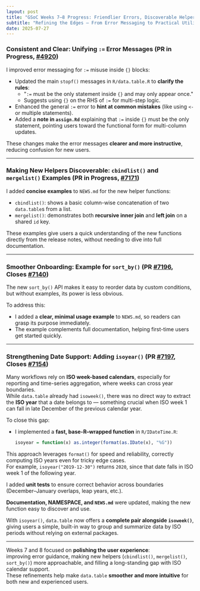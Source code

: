 ```yaml
---
layout: post
title: "GSoC Weeks 7–8 Progress: Friendlier Errors, Discoverable Helpers, and ISO Calendar Support"
subtitle: "Refining the Edges — From Error Messaging to Practical Utilities"
date: 2025-07-27
---
```


### Consistent and Clear: Unifying `:=` Error Messages (PR in Progress, [#4920](https://github.com/Rdatatable/data.table/issues/4920))

I improved error messaging for `:=` misuse inside `{}` blocks:

- Updated the main `stopf()` messages in `R/data.table.R` to **clarify the rules**:
  - "`:=` must be the only statement inside `{}` and may only appear once."
  - Suggests using `{}` on the RHS of `:=` for multi-step logic.
- Enhanced the general `:=` error to **hint at common mistakes** (like using `<-` or multiple statements).
- Added a **note in `assign.Rd`** explaining that `:=` inside `{}` must be the only statement, pointing users toward the functional form for multi-column updates.

These changes make the error messages **clearer and more instructive**, reducing confusion for new users.

---

### Making New Helpers Discoverable: `cbindlist()` and `mergelist()` Examples (PR in Progress, [#7171](https://github.com/Rdatatable/data.table/issues/7171))

I added **concise examples** to `NEWS.md` for the new helper functions:

- `cbindlist()`: shows a basic column-wise concatenation of two `data.table`s from a list.
- `mergelist()`: demonstrates both **recursive inner join** and **left join** on a shared `id` key.

These examples give users a quick understanding of the new functions directly from the release notes, without needing to dive into full documentation.

---

### Smoother Onboarding: Example for `sort_by()` (PR [#7196](https://github.com/Rdatatable/data.table/pull/7196), Closes [#7140](https://github.com/Rdatatable/data.table/issues/7140))

The new `sort_by()` API makes it easy to reorder data by custom conditions, but without examples, its power is less obvious.

To address this:

- I added a **clear, minimal usage example** to `NEWS.md`, so readers can grasp its purpose immediately.
- The example complements full documentation, helping first-time users get started quickly.

---

### Strengthening Date Support: Adding `isoyear()` (PR [#7197](https://github.com/Rdatatable/data.table/pull/7197), Closes [#7154](https://github.com/Rdatatable/data.table/issues/7154))

Many workflows rely on **ISO week-based calendars**, especially for reporting and time-series aggregation, where weeks can cross year boundaries.  
While `data.table` already had `isoweek()`, there was no direct way to extract the **ISO year** that a date belongs to — something crucial when ISO week 1 can fall in late December of the previous calendar year.

To close this gap:

- I implemented a **fast, base-R–wrapped function** in `R/IDateTime.R`:

  ```r
  isoyear = function(x) as.integer(format(as.IDate(x), "%G"))
  ```

This approach leverages `format()` for speed and reliability, correctly computing ISO years even for tricky edge cases.  
For example, `isoyear("2019-12-30")` returns `2020`, since that date falls in ISO week 1 of the following year.

I added **unit tests** to ensure correct behavior across boundaries (December–January overlaps, leap years, etc.).

**Documentation, NAMESPACE, and `NEWS.md`** were updated, making the new function easy to discover and use.

With `isoyear()`, `data.table` now offers a **complete pair alongside `isoweek()`**, giving users a simple, built-in way to group and summarize data by ISO periods without relying on external packages.

---

Weeks 7 and 8 focused on **polishing the user experience**:  
improving error guidance, making new helpers (`cbindlist()`, `mergelist()`, `sort_by()`) more approachable, and filling a long-standing gap with ISO calendar support.  
These refinements help make `data.table` **smoother and more intuitive** for both new and experienced users.
